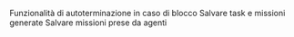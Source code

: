 Funzionalità di autoterminazione in caso di blocco
Salvare task e missioni generate
Salvare missioni prese da agenti